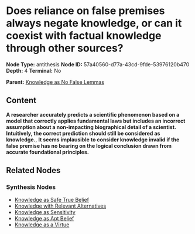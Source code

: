 # Does reliance on false premises always negate knowledge, or can it coexist with factual knowledge through other sources?

**Node Type:** antithesis
**Node ID:** 57a40560-d77a-43cd-9fde-53976120b470
**Depth:** 4
**Terminal:** No

**Parent:** [Knowledge as No False Lemmas](knowledge-as-no-false-lemmas-synthesis-23d08782-2576-4ec3-93c7-be5741cab2a2.md)

## Content

**A researcher accurately predicts a scientific phenomenon based on a model that correctly applies fundamental laws but includes an incorrect assumption about a non-impacting biographical detail of a scientist. Intuitively, the correct prediction should still be considered as knowledge.**, **It seems implausible to consider knowledge invalid if the false premise has no bearing on the logical conclusion drawn from accurate foundational principles.**

## Related Nodes

### Synthesis Nodes

- [Knowledge as Safe True Belief](knowledge-as-safe-true-belief-synthesis-a5270ef8-e035-4fb8-a1d4-0179a8becf81.md)
- [Knowledge with Relevant Alternatives](knowledge-with-relevant-alternatives-synthesis-99f15c79-2d35-424a-ab92-ddce088be2ad.md)
- [Knowledge as Sensitivity](knowledge-as-sensitivity-synthesis-a0f321c0-556e-48b1-a855-f3ffdd4f12c4.md)
- [Knowledge as Apt Belief](knowledge-as-apt-belief-synthesis-c1f8153d-e39a-42c2-9171-947234024730.md)
- [Knowledge as a Virtue](knowledge-as-a-virtue-synthesis-63547d4d-f8a1-4962-8ce0-dcbf7fc5fbc4.md)
